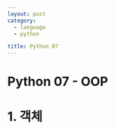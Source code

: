 ```yaml
---
layout: post
category: 
  - language
  - python

title: Python 07
---
```




# Python 07 - OOP

# 1. 객체

